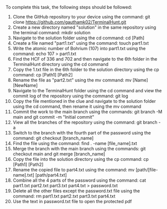  To complete this task, the following steps should be followed:
 
  1. Clone the GitHub repository to your device using the command: git clone https://github.com/gauthamk02/TerminalHunt.git
  2. Create a new directory named "solution" in the same repository using the terminal command: mkdir solution
  3. Navigate to the solution folder using the cd command: cd [Path]
  4. Create a file named "part1.txt" using the command: touch part1.txt
  5. Write the atomic number of Bohrium (107) into part1.txt using the command: echo 107 > part1.txt
  6. Find the HCF of 336 and 702 and then navigate to the 6th folder in the TerminalHunt directory using the cd command
  7. Copy the 1.txt file in the 6th folder to the solution directory using the cp command: cp [Path1] [Path2]
  8. Rename the file as "part2.txt" using the mv command: mv [Name] [NewName]
  9. Navigate to the TerminalHunt folder using the cd command and view the commit log of the repository using the command: git log
 10. Copy the file mentioned in the clue and navigate to the solution folder using the cd command, then rename it using the mv command
 11. Commit the work to the main branch using the commands: git branch -M main and git commit -m "Initial commit"
 12. View all the branches of the repository using the command: git branch -a
 13. Switch to the branch with the fourth part of the password using the command: git checkout [branch_name]
 14. Find the file using the command: find . -name [file_name].txt
 15. Merge the branch with the main branch using the commands: git checkout main and git merge [branch_name]
 16. Copy the file into the solution directory using the cp command: cp [Path1] [Path2]
 17. Rename the copied file to part4.txt using the command: mv [path/[file-name].txt] [path/part4.txt]
 18. Combine all the 4 parts of the password using the command: cat part1.txt part2.txt part3.txt part4.txt > password.txt
 19. Delete all the other files except the password.txt file using the command: rm part1.txt part2.txt part3.txt part4.txt
 20. Use the text in password.txt file to open the protected pdf
